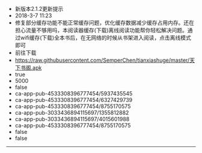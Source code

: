 - 新版本2.1.2更新提示
- 2018-3-7 11:23
- 修复部分缓存功能不能正常缓存问题，优化缓存数据减少缓存占用内存。还在担心流量不够用吗，本阅读器缓存(下载)离线阅读功能帮你轻松解决问题。通过wifi缓存(下载)全本书后，在无网络的时候从书架进入阅读，点击离线模式即可
- 前往下载
- https://raw.githubusercontent.com/SemperChen/tianxiashuge/master/天下书阁.apk
- true
- 5000
- false
- ca-app-pub-4533308396777454/5937435545
- ca-app-pub-4533308396777454/6327429739
- ca-app-pub-4533308396777454/8755170575
- ca-app-pub-3033436894115697/1355812882
- ca-app-pub-3033436894115697/4015601988
- ca-app-pub-4533308396777454/8755170575
- false
- false
---
